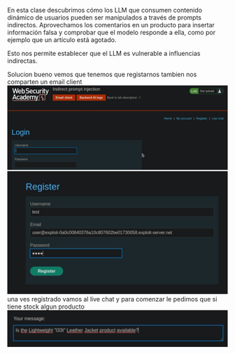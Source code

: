 En esta clase descubrimos cómo los LLM que consumen contenido dinámico de usuarios pueden ser manipulados a través de prompts indirectos. Aprovechamos los comentarios en un producto para insertar información falsa y comprobar que el modelo responde a ella, como por ejemplo que un artículo está agotado.

Esto nos permite establecer que el LLM es vulnerable a influencias indirectas.

Solucion
bueno vemos que tenemos que registarnos tambien nos comparten un email client
![Pasted_image_20250902120107.png](Imagenes/Pasted_image_20250902120107.png)
![Pasted_image_20250902120214.png](Imagenes/Pasted_image_20250902120214.png)
una ves registrado vamos al live chat y para comenzar le pedimos que si tiene stock algun producto
![Pasted_image_20250902120759.png](Imagenes/Pasted_image_20250902120759.png)
